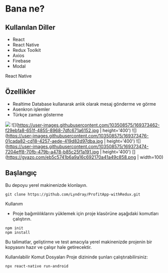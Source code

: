 # Bana ne?

## Kullanılan Diller
- React
- React Native
- Redux Toolkit
- Axios
- Firebase
- Modal

React Native

## Özellikler

* Realtime Database kullanarak anlık olarak mesaj gönderme ve görme
* Asenkron işlemler
* Türkçe zaman gösterme

![](https://user-images.githubusercontent.com/103508575/169373455-9e4ed100-8cc4-4997-87df-c0a09026875a.jpg )
![](https://user-images.githubusercontent.com/103508575/169373462-f29ebfa8-651f-4855-8968-7dfc671a6152.jpg | height='400')
![](https://user-images.githubusercontent.com/103508575/169373476-01cada82-cd18-4257-aede-419d82d97dba.jpg | height='400')
![](https://user-images.githubusercontent.com/103508575/169373474-7204eff8-70fb-479b-a478-b85c25f1a191.jpg | height='400')
[](https://gyazo.com/eb5c5741b6a9a16c692170a41a49c858.png | width=100)


## Başlangıç
Bu depoyu yerel makinenizde klonlayın.
```
git clone https://github.com/Lyndray/ProfitApp-withRedux.git
```

Kullanım
* Proje bağımlılıklarını yüklemek için proje klasörüne aşağıdaki komutları çalıştırın.

```
npm init
npm install
```

Bu talimatlar, geliştirme ve test amacıyla yerel makinenizde projenin bir kopyasını hazır ve çalışır hale getirecektir.

Kullanılabilir Komut Dosyaları
Proje dizininde şunları çalıştırabilirsiniz:
```
npx react-native run-android
```
